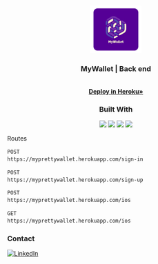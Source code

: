 <!-- PROJECT LOGO -->
<br />
<div align="center">
  <a href="https://github.com/kirodoras/myWallet-back">
    <img src="card.png" alt="Logo" width="120">
  </a>

<h3 align="center">MyWallet | Back end</h3>
    <br />
    <a href="https://myprettywallet.herokuapp.com/"><strong>Deploy in Heroku»</strong></a>
</div>

<div align="center">
  <h3 align="center">Built With</h3>
  <img src="https://img.shields.io/badge/Heroku-430098?style=for-the-badge&logo=heroku&logoColor=white" height="30px"/>
  <img src="https://img.shields.io/badge/MongoDB-4EA94B?style=for-the-badge&logo=mongodb&logoColor=white" height="30px"/>
  <img src="https://img.shields.io/badge/Node.js-43853D?style=for-the-badge&logo=node.js&logoColor=white" height="30px"/>  
  <img src="https://img.shields.io/badge/Express.js-404D59?style=for-the-badge&logo=express.js&logoColor=white" height="30px"/>
</div>

Routes
```bash
POST 
https://myprettywallet.herokuapp.com/sign-in
```
```bash
POST 
https://myprettywallet.herokuapp.com/sign-up
```
```bash
POST 
https://myprettywallet.herokuapp.com/ios
```
```bash
GET
https://myprettywallet.herokuapp.com/ios
```

<!-- CONTACT -->

### Contact

[![LinkedIn][linkedin-shield]][linkedin-url]

<!-- MARKDOWN LINKS & IMAGES -->

[linkedin-shield]: https://img.shields.io/badge/-LinkedIn-black.svg?style=for-the-badge&logo=linkedin&colorB=blue
[linkedin-url]: https://www.linkedin.com/in/mateus-figueiredo-pereira/